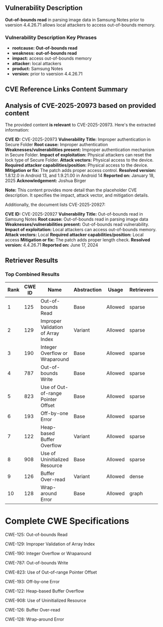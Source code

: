 ## Vulnerability Description
**Out-of-bounds read** in parsing image data in Samsung Notes prior to vaersion 4.4.26.71 allows local attackers to access out-of-bounds memory.

### Vulnerability Description Key Phrases
- **rootcause:** **Out-of-bounds read**
- **weakness:** **out-of-bounds read**
- **impact:** access out-of-bounds memory
- **attacker:** local attackers
- **product:** Samsung Notes
- **version:** prior to vaersion 4.4.26.71

## CVE Reference Links Content Summary
## Analysis of CVE-2025-20973 based on provided content

The provided content **is relevant** to CVE-2025-20973. Here's the extracted information:

**CVE ID:** CVE-2025-20973
**Vulnerability Title:** Improper authentication in Secure Folder
**Root cause:** Improper authentication
**Weaknesses/vulnerabilities present:** Improper authentication mechanism in Secure Folder.
**Impact of exploitation:** Physical attackers can reset the lock type of Secure Folder.
**Attack vectors:** Physical access to the device.
**Required attacker capabilities/position:** Physical access to the device.
**Mitigation or fix:** The patch adds proper access control.
**Resolved version:** 1.8.12.0 in Android 13, and 1.9.21.00 in Android 14
**Reported on:** January 18, 2025
**Acknowledgement:** Joshua Birger

**Note:** This content provides more detail than the placeholder CVE description. It specifies the impact, attack vector, and mitigation details.

Additionally, the document lists CVE-2025-20927:

**CVE ID:** CVE-2025-20927
**Vulnerability Title:** Out-of-bounds read in Samsung Notes
**Root cause:** Out-of-bounds read in parsing image data
**Weaknesses/vulnerabilities present:** Out-of-bounds read vulnerability.
**Impact of exploitation:** Local attackers can access out-of-bounds memory.
**Attack vectors:** Local
**Required attacker capabilities/position:** Local access
**Mitigation or fix:** The patch adds proper length check.
**Resolved version:** 4.4.26.71
**Reported on:** June 17, 2024

## Retriever Results

### Top Combined Results

| Rank | CWE ID | Name | Abstraction | Usage  | Retrievers | Individual Scores |
|------|--------|------|-------------|-------|------------|-------------------|
| 1 | 125 | Out-of-bounds Read | Base | Allowed | sparse | 0.242 |
| 2 | 129 | Improper Validation of Array Index | Variant | Allowed | sparse | 0.223 |
| 3 | 190 | Integer Overflow or Wraparound | Base | Allowed | sparse | 0.211 |
| 4 | 787 | Out-of-bounds Write | Base | Allowed | sparse | 0.207 |
| 5 | 823 | Use of Out-of-range Pointer Offset | Base | Allowed | sparse | 0.206 |
| 6 | 193 | Off-by-one Error | Base | Allowed | sparse | 0.206 |
| 7 | 122 | Heap-based Buffer Overflow | Variant | Allowed | sparse | 0.204 |
| 8 | 908 | Use of Uninitialized Resource | Base | Allowed | sparse | 0.201 |
| 9 | 126 | Buffer Over-read | Variant | Allowed | dense | 0.532 |
| 10 | 128 | Wrap-around Error | Base | Allowed | graph | 0.002 |



# Complete CWE Specifications

CWE-125: Out-of-bounds Read

CWE-129: Improper Validation of Array Index

CWE-190: Integer Overflow or Wraparound

CWE-787: Out-of-bounds Write

CWE-823: Use of Out-of-range Pointer Offset

CWE-193: Off-by-one Error

CWE-122: Heap-based Buffer Overflow

CWE-908: Use of Uninitialized Resource

CWE-126: Buffer Over-read

CWE-128: Wrap-around Error